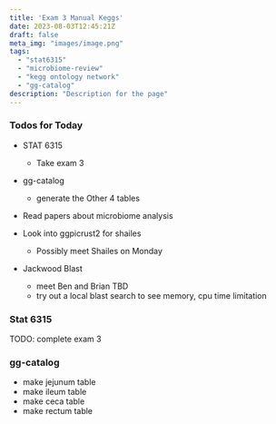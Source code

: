 ```yaml
---
title: 'Exam 3 Manual Keggs'
date: 2023-08-03T12:45:21Z
draft: false
meta_img: "images/image.png"
tags:
  - "stat6315"
  - "microbiome-review"
  - "kegg ontology network"
  - "gg-catalog"
description: "Description for the page"
---
```


### Todos for Today

- STAT 6315
  - Take exam 3
  
- gg-catalog
  - generate the Other 4 tables
 
- Read papers about microbiome analysis

- Look into ggpicrust2 for shailes
  - Possibly meet Shailes on Monday
  
- Jackwood Blast
  - meet Ben and Brian TBD
  - try out a local blast search to see memory, cpu time limitation
  
### Stat 6315

TODO: complete exam 3

### gg-catalog

- make jejunum table
- make ileum table
- make ceca table
- make rectum table